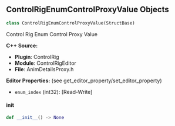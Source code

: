 ## ControlRigEnumControlProxyValue Objects

```python
class ControlRigEnumControlProxyValue(StructBase)
```

Control Rig Enum Control Proxy Value

**C++ Source:**

- **Plugin**: ControlRig
- **Module**: ControlRigEditor
- **File**: AnimDetailsProxy.h

**Editor Properties:** (see get_editor_property/set_editor_property)

- ``enum_index`` (int32):  [Read-Write]

<a id="unreal.ControlRigEnumControlProxyValue.__init__"></a>

#### __init__

```python
def __init__() -> None
```

<a id="unreal.AnimDetailProxyInteger"></a>
